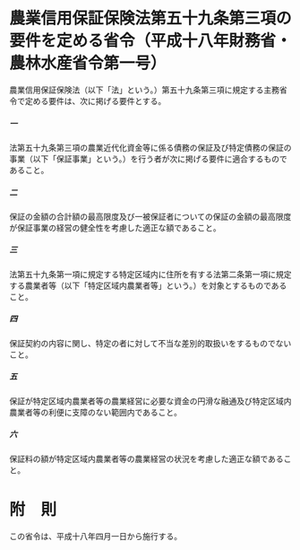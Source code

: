 # 農業信用保証保険法第五十九条第三項の要件を定める省令（平成十八年財務省・農林水産省令第一号）
農業信用保証保険法（以下「法」という。）第五十九条第三項に規定する主務省令で定める要件は、次に掲げる要件とする。
##### 一
法第五十九条第三項の農業近代化資金等に係る債務の保証及び特定債務の保証の事業（以下「保証事業」という。）を行う者が次に掲げる要件に適合するものであること。
##### 二
保証の金額の合計額の最高限度及び一被保証者についての保証の金額の最高限度が保証事業の経営の健全性を考慮した適正な額であること。
##### 三
法第五十九条第一項に規定する特定区域内に住所を有する法第二条第一項に規定する農業者等（以下「特定区域内農業者等」という。）を対象とするものであること。
##### 四
保証契約の内容に関し、特定の者に対して不当な差別的取扱いをするものでないこと。
##### 五
保証が特定区域内農業者等の農業経営に必要な資金の円滑な融通及び特定区域内農業者等の利便に支障のない範囲内であること。
##### 六
保証料の額が特定区域内農業者等の農業経営の状況を考慮した適正な額であること。
# 附　則
この省令は、平成十八年四月一日から施行する。
